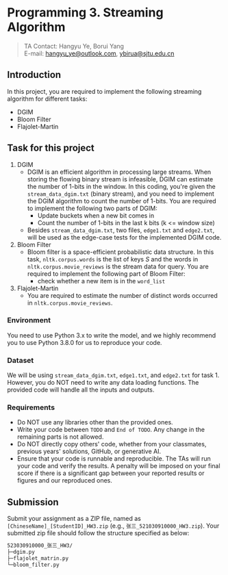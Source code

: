 # Programming  3. Streaming Algorithm

> TA Contact: Hangyu Ye, Borui Yang  
> E-mail: hangyu_ye@outlook.com, ybirua@sjtu.edu.cn

## Introduction

In this project, you are required to implement the following streaming algorithm for different tasks:

- DGIM
- Bloom Filter
- Flajolet-Martin

## Task for this project

1. DGIM
   - DGIM is an efficient algorithm in processing large streams. When storing the flowing binary stream is infeasible, DGIM can estimate the number of 1-bits in the window. In this coding, you're given the `stream_data_dgim.txt` (binary stream), and you need to implement the DGIM algorithm to count the number of 1-bits. You are required to implement the following two parts of DGIM:
     - Update buckets when a new bit comes in
     - Count the number of 1-bits in the last k bits (k <= window size)
   - Besides `stream_data_dgim.txt`, two files, `edge1.txt` and `edge2.txt`, will be used as the edge-case tests for the implemented DGIM code. 
2. Bloom Filter
   - Bloom filter is a space-efficient probabilistic data structure. In this task, `nltk.corpus.words` is the list of keys $S$ and the words in `nltk.corpus.movie_reviews` is the stream data for query. You are required to implement the following part of Bloom Filter:
     - check whether a new item is in the `word_list`
3. Flajolet-Martin
   - You are required to estimate the number of distinct words occurred in `nltk.corpus.movie_reviews`. 

### Environment

You need to use Python 3.x to write the model, and we highly recommend you to use Python 3.8.0 for us to reproduce your code.

### Dataset

We will be using `stream_data_dgim.txt`,  `edge1.txt`, and  `edge2.txt` for task 1. However, you do NOT need to write any data loading functions. The provided code will handle all the inputs and outputs.

###  Requirements

- Do NOT use any libraries other than the provided ones.
- Write your code between `TODO` and `End of TODO`. Any change in the remaining parts is not allowed.
- Do NOT directly copy others' code, whether from your classmates, previous years' solutions, GitHub, or generative AI.
- Ensure that your code is runnable and reproducible. The TAs will run your code and verify the results. A penalty will be imposed on your final score if there is a significant gap between your reported results or figures and our reproduced ones.

## Submission

Submit your assignment as a ZIP file, named as `[ChineseName]_[StudentID]_HW3.zip` (e.g., `张三_521030910000_HW3.zip`). Your submitted zip file should follow the structure specified as below:

```txt
523030910000_张三_HW3/
├─dgim.py
├─flajolet_matrin.py   
└─bloom_filter.py 
```
